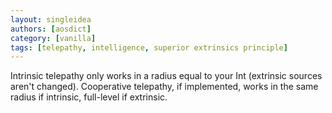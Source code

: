 ```yaml
---
layout: singleidea
authors: [aosdict]
category: [vanilla]
tags: [telepathy, intelligence, superior extrinsics principle]
---
```

Intrinsic telepathy only works in a radius equal to your Int (extrinsic sources aren't changed). Cooperative telepathy, if implemented, works in the same radius if intrinsic, full-level if extrinsic.
